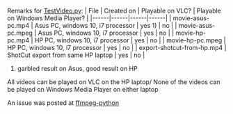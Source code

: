 Remarks for [TestVideo.py](https://github.com/henkjannl/py-animate/blob/6c81d72a2db9ca54eb61d3d051729521134543e5/examples/13-test-video/TestVideo.py):
| File | Created on | Playable on VLC? | Playable on Windows Media Player? |
|------|------|------|------|
| movie-asus-pc.mp4  | Asus PC, windows 10, i7 processor | yes 1) | no  |
| movie-asus-pc.mpeg | Asus PC, windows 10, i7 processor | yes    | no  |
| movie-hp-pc.mp4    | HP PC, windows 10, i7 processor   | yes    | no  |
| movie-hp-pc.mpeg   | HP PC, windows 10, i7 processor   | yes    | no  |
| export-shotcut-from-hp.mp4 | ShotCut export from same HP laptop | yes    | no |

1) garbled result on Asus, good result on HP

All videos can be played on VLC on the HP laptop/
None of the videos can be played on Windows Media Player on either laptop

An issue was posted at [ffmpeg-python](https://github.com/kkroening/ffmpeg-python/issues/606#issue-1034399324)